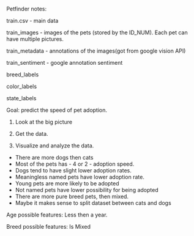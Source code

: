 Petfinder notes:

train.csv - main data

train_images - images of the pets (stored by the ID_NUM). Each pet can have multiple pictures.

train_metadata -  annotations of the images(got from google vision API)

train_sentiment - google annotation sentiment

breed_labels 

color_labels

state_labels



Goal: predict the speed of pet adoption.


1. Look at the big picture
2. Get the data.


3. Visualize and analyze the data.
 - There are more dogs then cats
 - Most of the pets has - 4 or 2 - adoption speed.
 - Dogs tend to have slight lower adoption rates.
 - Meaningless named pets have lower adoption rate.
 - Young pets are more likely to be adopted
 - Not named pets have lower possibility for being adopted
 - There are more pure breed pets, then mixed.
 - Maybe it makes sense to split dataset between cats and dogs


 Age possible features:
 	Less then a year.


 Breed possible features:
  Is Mixed

 


